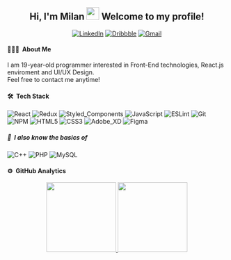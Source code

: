 <div>
  <h2 align="center"> 
    Hi, I'm Milan <img src="https://github.com/piyushP7pravin/piyushP7pravin/blob/master/Hi.gif" width="29px"> Welcome to my profile!
  </h2>
  <p align="center">
    <a href="https://www.linkedin.com/in/MilanKrupa" target="_blank"><img src="https://img.shields.io/badge/-LinkedIn-blue?style=flat&logo=Linkedin&logoColor=white" alt="LinkedIn"/></a>
    <a href="https://dribbble.com/Milan_Krupa" target="_blank"><img src="https://img.shields.io/badge/-Dribbble-e34582?style=flat&logo=Dribbble&logoColor=white" alt="Dribbble"/></a> 
    <a href="mailto:milan.krupa9521@gmail.com" target="_blank"><img src="https://img.shields.io/badge/-Gmail-c14438?style=flat&logo=Gmail&logoColor=white" alt="Gmail"/></a>
  </p>
</div>

#### 👨🏻‍💻 &nbsp;About Me
I am 19-year-old programmer interested in Front-End technologies, React.js enviroment and UI/UX Design.<br>
Feel free to contact me anytime!

#### 🛠 &nbsp;Tech Stack
  
![React](https://img.shields.io/badge/-React-10121C?style=flat&logo=react)
![Redux](https://img.shields.io/badge/-Redux-10121C?style=flat&logo=redux&logoColor=764abc&text=EAB443)
![Styled_Components](https://img.shields.io/badge/-Styled_Components-10121C?style=flat&logo=styled-components)
![JavaScript](https://img.shields.io/badge/-JavaScript-10121C?style=flat&logo=javascript)
![ESLint](https://img.shields.io/badge/-ESLint-10121C?style=flat&logo=eslint&logoColor=7c7cea)
![Git](https://img.shields.io/badge/-Git-10121C?style=flat&logo=git)
![NPM](https://img.shields.io/badge/-NPM-10121C?style=flat&logo=npm)
![HTML5](https://img.shields.io/badge/-HTML5-10121C?style=flat&logo=html5&logoColor=e96228)
![CSS3](https://img.shields.io/badge/-CSS3-10121C?style=flat&logo=css3&logoColor=28a4d8)
![Adobe_XD](https://img.shields.io/badge/-Adobe_XD-10121C?style=flat&logo=adobe-xd)
![Figma](https://img.shields.io/badge/-Figma-10121C?style=flat&logo=figma)

##### 🌱 &nbsp;I also know the basics of

![C++](https://img.shields.io/badge/-C%2B%2B-10121C?style=flat&logo=c%2B%2B&logoColor=6295cb)
![PHP](https://img.shields.io/badge/-PHP-10121C?style=flat&logo=php)
![MySQL](https://img.shields.io/badge/-MySQL-10121C?style=flat&logo=mysql&logoColor=white)

#### ⚙️ &nbsp;GitHub Analytics

<p align="center">
  <a href="https://github.com/MilanKrupa">
  <img height="160em"src="https://github-readme-stats.vercel.app/api/?username=MilanKrupa&count_private=true&show_icons=true&title_color=4A7BE2&icon_color=52B0DF&text_color=EAB443&bg_color=10121C&hide_border=true&custom_title=My%20Stats"/>
    <img height="160em" src="https://github-readme-stats-eight-theta.vercel.app/api/top-langs/?username=MilanKrupa&layout=compact&text_color=EAB443&bg_color=10121C&title_color=4A7BE2&hide_border=true&custom_title=Languages%20I%20Use" />
</a>
<p>

